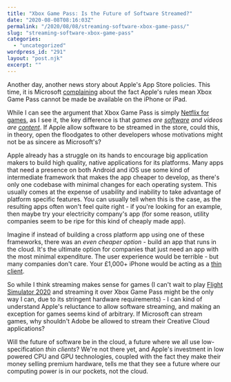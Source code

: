 ```yaml
---
title: "Xbox Game Pass: Is the Future of Software Streamed?"
date: "2020-08-08T08:16:03Z"
permalink: "/2020/08/08/streaming-software-xbox-game-pass/"
slug: "streaming-software-xbox-game-pass"
categories:
  - "uncategorized"
wordpress_id: "291"
layout: "post.njk"
excerpt: ""
---
```


Another day, another news story about Apple's App Store policies. This time, it is Microsoft [complaining](https://www.businessinsider.com/microsoft-calls-out-apple-xbox-game-pass-roadblock-2020-8?r=US&IR=T) about the fact Apple's rules mean Xbox Game Pass cannot be made be available on the iPhone or iPad.

While I can see the argument that Xbox Game Pass is simply [Netflix for games](https://birchtree.me/blog/netflix-and-xbox-game-pass/), as I see it, the key difference is that _games are [software](https://en.wikipedia.org/wiki/Instruction_set_architecture#Instructions) and videos are [content](https://en.wikipedia.org/wiki/Data_\(computing\))_. If Apple allow software to be streamed in the store, could this, in theory, open the floodgates to other developers whose motivations might not be as sincere as Microsoft's?

Apple already has a struggle on its hands to encourage big application makers to build high quality, native applications for its platforms. Many apps that need a presence on both Android and iOS use some kind of intermediate framework that makes the app cheaper to develop, as there's only one codebase with minimal changes for each operating system. This usually comes at the expense of usability and inability to take advantage of platform specific features. You can usually tell when this is the case, as the resulting apps often won't feel quite right - if you're looking for an example, then maybe try your electricity company's app (for some reason, utility companies seem to be ripe for this kind of cheaply made app).

Imagine if instead of building a cross platform app using one of these frameworks, there was an _even cheaper option_ \- build an app that runs in the cloud. It's the ultimate option for companies that just need an app with the most minimal expenditure. The user experience would be terrible - but many companies don't care. Your £1,000+ iPhone would be acting as a [thin client](https://en.wikipedia.org/wiki/Thin_client).

So while I think streaming makes sense for games (I can't wait to play [Flight Simulator 2020](https://www.flightsimulator.com/microsoft-flight-simulator-set-for-launch-on-august-18-for-pc-also-with-xbox-game-pass-for-pc-beta/) and streaming it over Xbox Game Pass might be the only way I can, due to its stringent hardware requirements) - I can kind of understand Apple's reluctance to allow software streaming, and making an exception for games seems kind of arbitrary. If Microsoft can stream games, why shouldn't Adobe be allowed to stream their Creative Cloud applications?

Will the future of software be in the cloud, a future where we all use low-specification _thin clients_? We're not there yet, and Apple's investment in low powered CPU and GPU technologies, coupled with the fact they make their money selling premium hardware, tells me that they see a future where our computing power is in our pockets, not the cloud.
